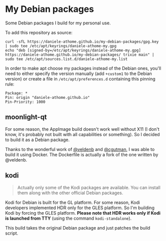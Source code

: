 # My Debian packages

Some Debian packages I build for my personal use.

To add this repository as source:

```shell
curl -sfL https://daniele-athome.github.io/my-debian-packages/gpg.key | sudo tee /etc/apt/keyrings/daniele-athome-my.gpg 
echo "deb [signed-by=/etc/apt/keyrings/daniele-athome-my.gpg] https://daniele-athome.github.io/my-debian-packages/ trixie main" | sudo tee /etc/apt/sources.list.d/daniele-athome-my.list
```

In order to make apt choose my packages instead of the Debian ones, you'll need to either specify the version manually
(add `+custom1` to the Debian version) or create a file in `/etc/apt/preferences.d` containing this pinning rule:

```
Package: *
Pin: origin "daniele-athome.github.io"
Pin-Priority: 1000
```

## moonlight-qt

For some reason, the AppImage build doesn't work well without X11 (I don't know, it's probably not built with all
capabilities or something). So I decided to build it as a Debian package.

Thanks to the wonderful work of [@veldenb](https://github.com/veldenb/plugin.program.moonlight-qt) and
[@cgutman](https://github.com/cgutman/moonlight-packaging), I was able to build it using Docker. The Dockerfile is
actually a fork of the one written by @veldenb.

## kodi

> Actually only some of the Kodi packages are available. You can install them along with the other official Debian packages.

Kodi for Debian is built for the GL platform. For some reason, Kodi developers implemented HDR only for the GLES
platform. So I'm building Kodi by forcing the GLES platform. **Please note that HDR works only if Kodi is launched from
TTY** (using the command `kodi-standalone`).

This build takes the original Debian package and just patches the build script.
